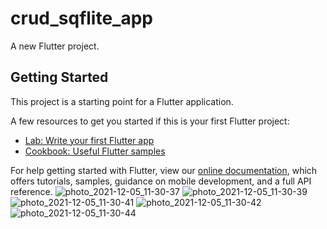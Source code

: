 # crud_sqflite_app

A new Flutter project.

## Getting Started

This project is a starting point for a Flutter application.

A few resources to get you started if this is your first Flutter project:

- [Lab: Write your first Flutter app](https://flutter.dev/docs/get-started/codelab)
- [Cookbook: Useful Flutter samples](https://flutter.dev/docs/cookbook)

For help getting started with Flutter, view our
[online documentation](https://flutter.dev/docs), which offers tutorials,
samples, guidance on mobile development, and a full API reference.
![photo_2021-12-05_11-30-37](https://user-images.githubusercontent.com/68896404/144735625-1db02530-bca4-4308-95e3-76c3f08cb304.jpg)
![photo_2021-12-05_11-30-39](https://user-images.githubusercontent.com/68896404/144735631-0cada0f9-650e-43d8-93db-36529e784000.jpg)
![photo_2021-12-05_11-30-41](https://user-images.githubusercontent.com/68896404/144735634-d4aa65c2-69cd-4e9a-915b-c9b0734b5c9b.jpg)
![photo_2021-12-05_11-30-42](https://user-images.githubusercontent.com/68896404/144735637-74ef0a13-a459-4dcd-a912-71cf9b909619.jpg)
![photo_2021-12-05_11-30-44](https://user-images.githubusercontent.com/68896404/144735640-c490516f-e0a3-47b2-83e4-52f3f8b0724e.jpg)

